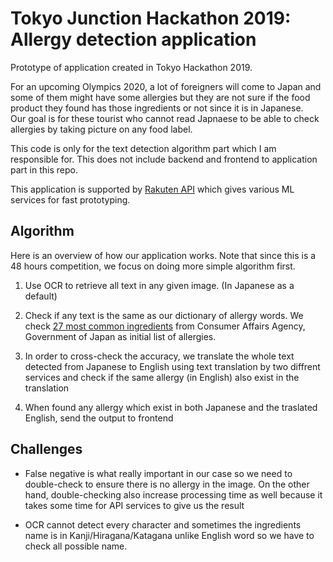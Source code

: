 # Tokyo Junction Hackathon 2019: Allergy detection application 
Prototype of application created in Tokyo Hackathon 2019. 

For an upcoming Olympics 2020, a lot of foreigners will come to Japan and some of them might have some allergies 
but they are not sure if the food product they found has those ingredients or not since it is in Japanese. 
<br> Our goal is for these tourist who cannot read Japnaese to be able to check allergies by taking picture on any food label.

This code is only for the text detection algorithm part which I am responsible for. This does not include backend and frontend 
to application part in this repo.

This application is supported by [Rakuten API](https://api.rakuten.co.jp/en/) which gives various ML services for fast prototyping.


## Algorithm

Here is an overview of how our application works. Note that since this is a 48 hours competition, we focus on doing more simple algorithm first.

1. Use OCR to retrieve all text in any given image. (In Japanese as a default)

2. Check if any text is the same as our dictionary of allergy words. We check [27 most common ingredients](https://farrp.unl.edu/77c3494f-6568-42f3-b62c-f97d21eb2586.pdf) 
from Consumer Affairs Agency, Government of Japan as initial list of allergies. 

3. In order to cross-check the accuracy, we translate the whole text detected from Japanese to English using text translation 
by two diffrent services and check if the same allergy (in English) also exist in the translation

4. When found any allergy which exist in both Japanese and the traslated English, send the output to frontend


## Challenges

- False negative is what really important in our case so we need to double-check to ensure there is no allergy in the image. 
On the other hand, double-checking also increase processing time as well because it takes some time for API services to give us the result

- OCR cannot detect every character and sometimes the ingredients name is in Kanji/Hiragana/Katagana unlike English word 
so we have to check all possible name.


